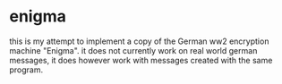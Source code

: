 # enigma

this is my attempt to implement a copy of the German ww2 encryption machine "Enigma".
it does not currently work on real world german messages, 
it does however work with messages created with the same program.
